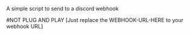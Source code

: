 A simple script to send to a discord webhook

#NOT PLUG AND PLAY [Just replace the WEBHOOK-URL-HERE to your webhook URL]

